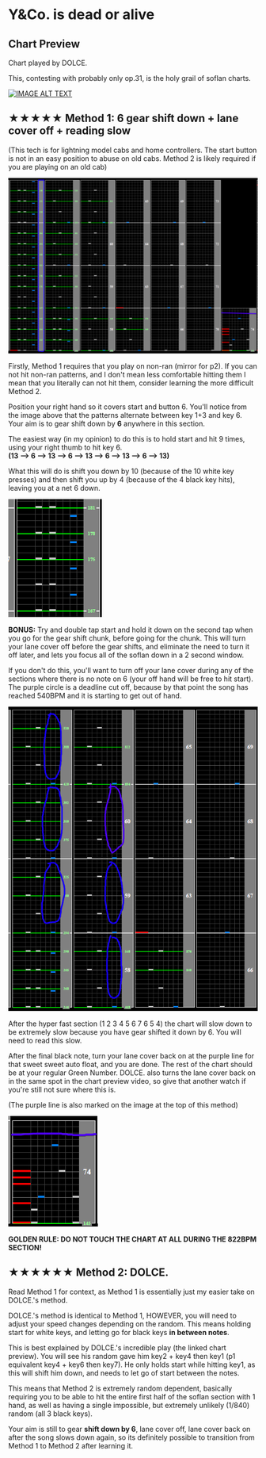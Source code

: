 # Y&Co. is dead or alive

## Chart Preview

Chart played by DOLCE.

This, contesting with probably only op.31, is the holy grail of soflan charts.

[![IMAGE ALT TEXT](http://img.youtube.com/vi/WFz77ftQAOE/0.jpg)](https://youtu.be/WFz77ftQAOE?t=84 "Y&Co. is dead or alive (A) MAX-105 [2851] / played by DOLCE. / beatmania IIDX25 CANNON BALLERS")

## ★★★★★ Method 1: 6 gear shift down + lane cover off + reading slow

(This tech is for lightning model cabs and home controllers. The start button is not in an easy position to abuse on old cabs. Method 2 is likely required if you are playing on an old cab)

![YCo dead or arive](YCo.png "Y.Co soflan. Good luck")

Firstly, Method 1 requires that you play on non-ran (mirror for p2). If you can not hit non-ran patterns, and I don't mean less comfortable hitting them I mean that you literally can not hit them, consider learning the more difficult Method 2.

Position your right hand so it covers start and button 6. You'll notice from the image above that the patterns alternate between key 1+3 and key 6. Your aim is to gear shift down by **6** anywhere in this section.

The easiest way (in my opinion) to do this is to hold start and hit 9 times, using your right thumb to hit key 6.  
**(13 --> 6 --> 13 --> 6 --> 13 --> 6 --> 13 --> 6 --> 13)**

What this will do is shift you down by 10 (because of the 10 white key presses) and then shift you up by 4 (because of the 4 black key hits), leaving you at a net 6 down.

![YCo dead or arive](YCo_chunk.png "Y.Co chunk")

**BONUS:** Try and double tap start and hold it down on the second tap when you go for the gear shift chunk, before going for the chunk. This will turn your lane cover off before the gear shifts, and eliminate the need to turn it off later, and lets you focus all of the soflan down in a 2 second window.

If you don't do this, you'll want to turn off your lane cover during any of the sections where there is no note on 6 (your off hand will be free to hit start). The purple circle is a deadline cut off, because by that point the song has reached 540BPM and it is starting to get out of hand.

![YCo dead or arive](YCo_lcoff.png "Y.Co lane cover off")

After the hyper fast section (1 2 3 4 5 6 7 6 5 4) the chart will slow down to be extremely slow because you have gear shifted it down by 6. You will need to read this slow.

After the final black note, turn your lane cover back on at the purple line for that sweet sweet auto float, and you are done. The rest of the chart should be at your regular Green Number. DOLCE. also turns the lane cover back on in the same spot in the chart preview video, so give that another watch if you're still not sure where this is.

(The purple line is also marked on the image at the top of this method)

![YCo dead or arive](YCo_lcon.png "Y.Co lane cover on")

**GOLDEN RULE: DO NOT TOUCH THE CHART AT ALL DURING THE 822BPM SECTION!**

## ★★★★★★ Method 2: DOLCE.

Read Method 1 for context, as Method 1 is essentially just my easier take on DOLCE.'s method.

DOLCE.'s method is identical to Method 1, HOWEVER, you will need to adjust your speed changes depending on the random. This means holding start for white keys, and letting go for black keys **in between notes**.

This is best explained by DOLCE.'s incredible play (the linked chart preview). You will see his random gave him key2 + key4 then key1 (p1 equivalent key4 + key6 then key7). He only holds start while hitting key1, as this will shift him down, and needs to let go of start between the notes.

This means that Method 2 is extremely random dependent, basically requiring you to be able to hit the entire first half of the soflan section with 1 hand, as well as having a single impossible, but extremely unlikely (1/840) random (all 3 black keys).

Your aim is still to gear **shift down by 6**, lane cover off, lane cover back on after the song slows down again, so its definitely possible to transition from Method 1 to Method 2 after learning it.
